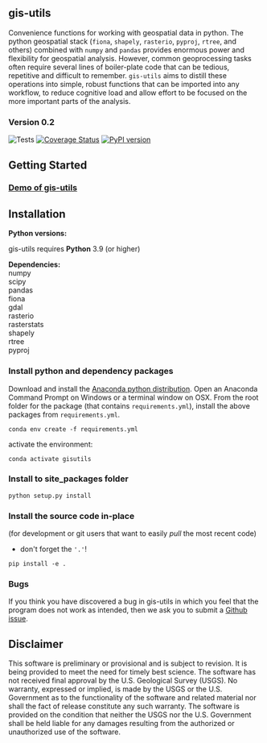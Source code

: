 gis-utils
-----------------------------------------------
Convenience functions for working with geospatial data in python. The python geospatial stack (`fiona`, `shapely`, `rasterio`, `pyproj`, `rtree`, and others) combined with `numpy` and `pandas` provides enormous power and flexibility for geospatial analysis. However, common geoprocessing tasks often require several lines of boiler-plate code that can be tedious, repetitive and difficult to remember. `gis-utils` aims to distill these operations into simple, robust functions that can be imported into any workflow, to reduce cognitive load and allow effort to be focused on the more important parts of the analysis. 



### Version 0.2
![Tests](https://github.com/aleaf/gis-utils/workflows/Tests/badge.svg)
[![Coverage Status](https://codecov.io/github/aleaf/gis-utils/coverage.svg?branch=master)](https://codecov.io/github/aleaf/gis-utils/coverage.svg?branch=master)
[![PyPI version](https://badge.fury.io/py/gis-utils.svg)](https://badge.fury.io/py/gis-utils)


Getting Started
-----------------------------------------------
### [Demo of gis-utils](https://github.com/aleaf/gis-utils/blob/develop/examples/gis-utils_demo.ipynb)


Installation
-----------------------------------------------

**Python versions:**

gis-utils requires **Python** 3.9 (or higher)

**Dependencies:**  
numpy   
scipy  
pandas  
fiona  
gdal  
rasterio  
rasterstats  
shapely  
rtree  
pyproj  

### Install python and dependency packages
Download and install the [Anaconda python distribution](https://www.anaconda.com/distribution/).
Open an Anaconda Command Prompt on Windows or a terminal window on OSX.
From the root folder for the package (that contains `requirements.yml`), install the above packages from `requirements.yml`.

```
conda env create -f requirements.yml
```
activate the environment:

```
conda activate gisutils
```

### Install to site_packages folder
```
python setup.py install
```
### Install the source code in-place
(for development or git users that want to easily *pull* the most recent code)  
* don't forget the `'.'`!

```  
pip install -e .
```

### Bugs

If you think you have discovered a bug in gis-utils in which you feel that the program does not work as intended, then we ask you to submit a [Github issue](https://github.com/aleaf/gis-utils/labels/bug).


Disclaimer
----------

This software is preliminary or provisional and is subject to revision. It is
being provided to meet the need for timely best science. The software has not
received final approval by the U.S. Geological Survey (USGS). No warranty,
expressed or implied, is made by the USGS or the U.S. Government as to the
functionality of the software and related material nor shall the fact of release
constitute any such warranty. The software is provided on the condition that
neither the USGS nor the U.S. Government shall be held liable for any damages
resulting from the authorized or unauthorized use of the software.


